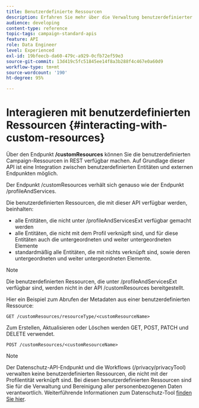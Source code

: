 ```yaml
---
title: Benutzerdefinierte Ressourcen
description: Erfahren Sie mehr über die Verwaltung benutzerdefinierter Ressourcen mit APIs.
audience: developing
content-type: reference
topic-tags: campaign-standard-apis
feature: API
role: Data Engineer
level: Experienced
exl-id: 19bfeecb-da60-479c-a929-0cfb72ef59e3
source-git-commit: 13d419c5fc51845ee14f8a3b288f4c467e0a60d9
workflow-type: tm+mt
source-wordcount: '190'
ht-degree: 95%

---
```


# Interagieren mit benutzerdefinierten Ressourcen {#interacting-with-custom-resources}

Über den Endpunkt **/customResources** können Sie die benutzerdefinierten Campaign-Ressourcen in REST verfügbar machen. Auf Grundlage dieser API ist eine Integration zwischen benutzerdefinierten Entitäten und externen Endpunkten möglich.

Der Endpunkt /customResources verhält sich genauso wie der Endpunkt /profileAndServices.

Die benutzerdefinierten Ressourcen, die mit dieser API verfügbar werden, beinhalten:

* alle Entitäten, die nicht unter /profileAndServicesExt verfügbar gemacht werden
* alle Entitäten, die nicht mit dem Profil verknüpft sind, und für diese Entitäten auch die untergeordneten und weiter untergeordneten Elemente
* standardmäßig alle Entitäten, die mit nichts verknüpft sind, sowie deren untergeordneten und weiter untergeordneten Elemente.

>[!NOTE]
>Die benutzerdefinierten Ressourcen, die unter /profileAndServicesExt verfügbar sind, werden nicht in der API /customResources bereitgestellt.


Hier ein Beispiel zum Abrufen der Metadaten aus einer benutzerdefinierten Ressource:

```
GET /customResources/resourceType/<customResourceName>
```

Zum Erstellen, Aktualisieren oder Löschen werden GET, POST, PATCH und DELETE verwendet.

```
POST /customResources/<customResourceName>
```

>[!NOTE]
>Der Datenschutz-API-Endpunkt und die Workflows (/privacy/privacyTool) verwalten keine benutzerdefinierten Ressourcen, die nicht mit der Profilentität verknüpft sind.
>Bei diesen benutzerdefinierten Ressourcen sind Sie für die Verwaltung und Bereinigung aller personenbezogenen Daten verantwortlich. Weiterführende Informationen zum Datenschutz-Tool [finden Sie hier](../../api/using/creating-a-privacy-request.md).
